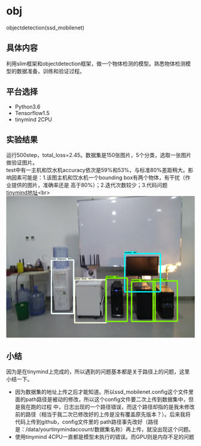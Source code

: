 # obj
objectdetection(ssd_mobilenet)<br>
## 具体内容<br>

利用slim框架和objectdetection框架，做一个物体检测的模型。熟悉物体检测模型的数据准备，训练和验证过程。<br>
## 平台选择<br>

* Python3.6<br>
* Tensorflow1.5<br>
* tinymind 2CPU<br>
## 实验结果<br>

运行500step，total_loss=2.45。数据集是150张图片，5个分类，选取一张图片做验证图片。<br>
test中有一主机和饮水机accuracy依次是59%和53%，与标准80%差距稍大。影响因素可能是：1.该图主机和饮水机一个bounding box有两个物体，有干扰（作业提供的图片，准确率还是
高于80%）；2.迭代次数较少；3.代码问题<br>
[tinymind地址](https://www.tinymind.com/executions/518sydc2 "https://www.tinymind.com/executions/518sydc2")<br>
![](https://github.com/Neilyooo/obj/blob/master/output.png "test.png")
## 小结<br>
因为是在tinymind上完成的，所以遇到的问题基本都是关于路径上的问题，这里小结一下。<br>
* 因为数据集的地址上传之后才能知道。所以ssd_mobilenet.config这个文件里面的path路径是被动的修改，所以这个config文件要二次上传到数据集中，但是我在跑的过程
中，日志出现的一个路径错误，而这个路径却指的是我未修改前的路径（相当于我二次已修改好的上传是没有覆盖原先版本？）。后来我将代码上传到github，config文件里的
path路径事先改好（路径是：/data/yourtinymindaccount/数据集名称）再上传，就没出现这个问题。
* 使用tinymind 4CPU一直都是模型未执行的错误。而GPU则是内存不足的问题
